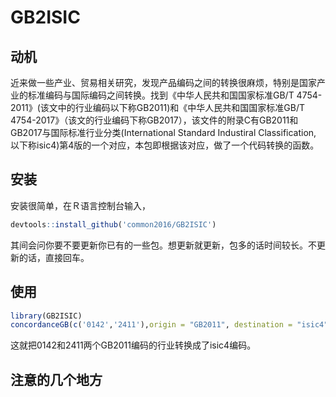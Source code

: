 # GB2ISIC

## 动机

近来做一些产业、贸易相关研究，发现产品编码之间的转换很麻烦，特别是国家产业的标准编码与国际编码之间转换。找到《中华人民共和国国家标准GB/T 4754-2011》(该文中的行业编码以下称GB2011)和《中华人民共和国国家标准GB/T 4754-2017》（该文的行业编码下称GB2017），该文件的附录C有GB2011和GB2017与国际标准行业分类(International Standard Industiral Classification, 以下称isic4)第4版的一个对应，本包即根据该对应，做了一个代码转换的函数。

## 安装

安装很简单，在Ｒ语言控制台输入，

```R
devtools::install_github('common2016/GB2ISIC')
```

其间会问你要不要更新你已有的一些包。想更新就更新，包多的话时间较长。不更新的话，直接回车。

## 使用

```R
library(GB2ISIC)
concordanceGB(c('0142','2411'),origin = "GB2011", destination = "isic4")
```

这就把0142和2411两个GB2011编码的行业转换成了isic4编码。

## 注意的几个地方

